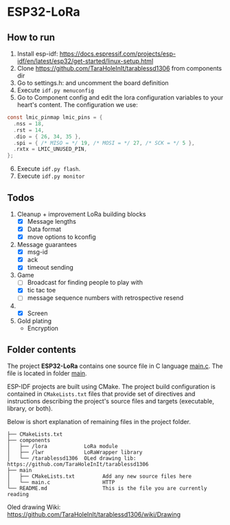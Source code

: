 # ESP32-LoRa

## How to run
1. Install esp-idf: https://docs.espressif.com/projects/esp-idf/en/latest/esp32/get-started/linux-setup.html
2. Clone https://github.com/TaraHoleInIt/tarablessd1306 from components dir
3. Go to settings.h: and uncomment the board definition
4. Execute ```idf.py menuconfig```
5. Go to Component config and edit the lora configuration variables to your heart's content. The configuration we use:
```c
const lmic_pinmap lmic_pins = {
  .nss = 18,
  .rst = 14,
  .dio = { 26, 34, 35 },
  .spi = { /* MISO = */ 19, /* MOSI = */ 27, /* SCK = */ 5 },
  .rxtx = LMIC_UNUSED_PIN,
};
```
6. Execute ```idf.py flash```.
7. Execute ```idf.py monitor```

## Todos
1. Cleanup + improvement LoRa building blocks
    - [x] Message lengths
    - [x] Data format
    - [x] move options to kconfig
2. Message guarantees
    - [x] msg-id
    - [x] ack
    - [x] timeout sending
3. Game
    - [ ] Broadcast for finding people to play with
    - [x] tic tac toe
    - [ ] message sequence numbers with retrospective resend
4. - [x] Screen
5. Gold plating
    - Encryption

## Folder contents

The project **ESP32-LoRa** contains one source file in C language [main.c](main/main.c). The file is located in folder [main](main).

ESP-IDF projects are built using CMake. The project build configuration is contained in `CMakeLists.txt`
files that provide set of directives and instructions describing the project's source files and targets
(executable, library, or both). 

Below is short explanation of remaining files in the project folder.

```
├── CMakeLists.txt
├── components
│   ├── /lora            LoRa module
│   ├── /lwr             LoRaWrapper library
│   └── /tarablessd1306  OLed drawing lib: https://github.com/TaraHoleInIt/tarablessd1306
├── main
│   ├── CMakeLists.txt         Add any new source files here
│   └── main.c                 HTTP 
└── README.md                  This is the file you are currently reading
```

Oled drawing Wiki: https://github.com/TaraHoleInIt/tarablessd1306/wiki/Drawing